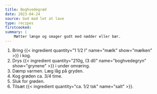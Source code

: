 ```yaml
---
title: Boghvedegrød
date: 2023-04-24
source: God mad let at lave
type: recipes
firstcooked:
summary: |
    Mætter længe og smager godt med nødder eller bær.
---
```


1. Bring {{< ingredient quantity="1 1/2 l" name="mælk" show="mælken" >}}
   i kog.
2. Drys {{< ingredient quantity="210g, (3 dl)" name="boghvedegryn" show="grynene" >}} i under omrøring.
3. Dæmp varmen. Læg låg på gryden.
4. Kog grøden ca. 3/4 time.
5. Sluk for grøden.
6. Tilsæt {{< ingredient quantity="ca. 1/2 tsk" name="salt" >}}.
